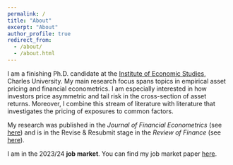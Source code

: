 ```yaml
---
permalink: /
title: "About"
excerpt: "About"
author_profile: true
redirect_from: 
  - /about/
  - /about.html
---
```


I am a finishing Ph.D. candidate at the [Institute of Economic Studies](https://ies.fsv.cuni.cz/en), Charles University. My main research focus spans topics in empirical asset pricing and financial econometrics. I am especially interested in how investors price asymmetric and tail risk in the cross-section of asset returns. Moreover, I combine this stream of literature with literature that investigates the pricing of exposures to common factors.

My research was published in the *Journal of Financial Econometrics* (see [here](https://doi.org/10.1093/jjfinec/nbac017)) and is in the Revise & Resubmit stage in the *Review of Finance* (see [here](https://arxiv.org/abs/2208.14267)).

I am in the 2023/24 **job market**. You can find my job market paper [here](https://matejnevrla.github.io/jmp/).

